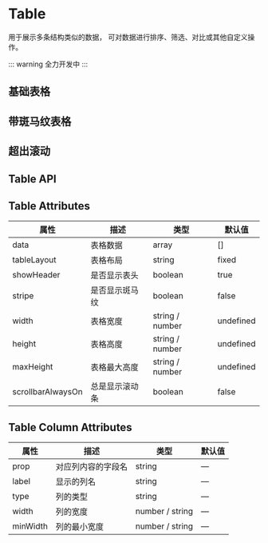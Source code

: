 # Table 

用于展示多条结构类似的数据， 可对数据进行排序、筛选、对比或其他自定义操作。

::: warning
全力开发中
:::

## 基础表格

<preview path="./demos/table/basic-table.vue" title="基础的表格展示用法。" description="当 cl-table 元素中注入 data 对象数组后，在 cl-table-column 中用 prop 属性来对应对象中的键名即可填入数据，用 label 属性来定义表格的列名。 可以使用 width 属性来定义列宽。"></preview>



## 带斑马纹表格

<preview path="./demos/table/stripe-table.vue" title="使用带斑马纹的表格，可以更容易区分出不同行的数据。" description="stripe 可以创建带斑马纹的表格。 如果 true, 表格将会带有斑马纹。"></preview>



## 超出滚动

<preview path="./demos/table/scroll-table.vue" title="当cl-table限制宽高时。超出滚动，默认固定表头" description=""></preview>


## Table API

## Table Attributes

| 属性              | 描述           | 类型            | 默认值    |
| ----------------- | -------------- | --------------- | --------- |
| data              | 表格数据       | array           | []        |
| tableLayout       | 表格布局       | string          | fixed     |
| showHeader        | 是否显示表头   | boolean         | true      |
| stripe            | 是否显示斑马纹 | boolean         | false     |
| width             | 表格宽度       | string / number | undefined |
| height            | 表格高度       | string / number | undefined |
| maxHeight         | 表格最大高度   | string / number | undefined |
| scrollbarAlwaysOn | 总是显示滚动条 | boolean         | false     |


## Table Column Attributes

| 属性     | 描述               | 类型            | 默认值 |
| -------- | ------------------ | --------------- | ------ |
| prop     | 对应列内容的字段名 | string          | —      |
| label    | 显示的列名         | string          | —      |
| type     | 列的类型           | string          | —      |
| width    | 列的宽度           | number / string | —      |
| minWidth | 列的最小宽度       | number / string | —      |
